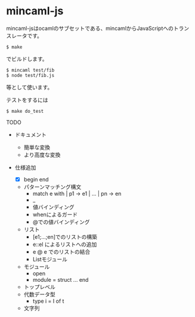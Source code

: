 # mincaml-js

mincaml-jsはocamlのサブセットである、mincamlからJavaScriptへのトランスレータです。

```
$ make
```
でビルドします。

```
$ mincaml test/fib
$ node test/fib.js
```
等として使います。

テストをするには

```
$ make do_test
```


TODO

- ドキュメント
    - 簡単な変換
    - より高度な変換

- 仕様追加
	- [x] begin end
    - パターンマッチング構文
        - match e with | p1 -> e1 | ... | pn -> en
        - _
        - 値バインディング
        - whenによるガード
        - @での値バインディング
    - リスト
    	- [e1;...;en]でのリストの構築
    	- e::el によるリストへの追加
    	- e @ e でのリストの結合
    	- Listモジュール
    - モジュール
    	- open
    	- module = struct ... end
    - トップレベル
    - 代数データ型
    	- type i = I of t
    - 文字列
